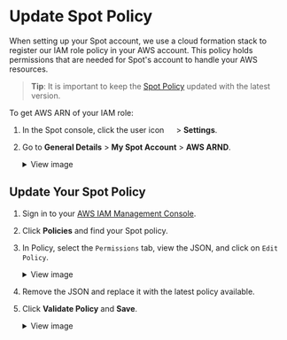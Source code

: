 # Update Spot Policy

When setting up your Spot account, we use a cloud formation stack to register our IAM role policy in your AWS account. This policy holds permissions that are needed for Spot's account to handle your AWS resources.

> **Tip**: It is important to keep the [Spot Policy](administration/api/spot-policy-in-aws) updated with the latest version.

To get AWS ARN of your IAM role:
1. In the Spot console, click the user icon <img height="14" src="https://docs.spot.io/administration/_media/usericon.png" />  > **Settings**.
2. Go to **General Details** > **My Spot Account** > **AWS ARND**.
   <details>
    <summary markdown="span">View image</summary>

     <img width="800" src="https://github.com/user-attachments/assets/ef5fced5-df4a-446c-85f6-e5abad896ebf" />

   </details>

## Update Your Spot Policy

1. Sign in to your [AWS IAM Management Console](https://docs.aws.amazon.com/signin/latest/userguide/how-to-sign-in.html).

2. Click **Policies** and find your Spot policy.
3. In Policy, select the `Permissions` tab, view the JSON, and click on `Edit Policy`.
   <details>
    <summary markdown="span">View image</summary>

   <img width="450" src="/elastigroup/_media/update-spot-policy_3.png" />

   </details>

4. Remove the JSON and replace it with the latest policy available.
5. Click **Validate Policy** and **Save**.
   <details>
    <summary markdown="span">View image</summary>

     <img width="450" src="/elastigroup/_media/update-spot-policy_4.png" />

   </details>
